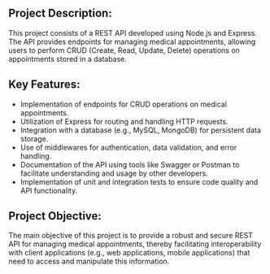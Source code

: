 ## Project Description:
This project consists of a REST API developed using Node.js and Express. The API provides endpoints for managing medical appointments, allowing users to perform CRUD (Create, Read, Update, Delete) operations on appointments stored in a database.

## Key Features:
- Implementation of endpoints for CRUD operations on medical appointments.
- Utilization of Express for routing and handling HTTP requests.
- Integration with a database (e.g., MySQL, MongoDB) for persistent data storage.
- Use of middlewares for authentication, data validation, and error handling.
- Documentation of the API using tools like Swagger or Postman to facilitate understanding and usage by other developers.
- Implementation of unit and integration tests to ensure code quality and API functionality.

## Project Objective:
The main objective of this project is to provide a robust and secure REST API for managing medical appointments, thereby facilitating interoperability with client applications (e.g., web applications, mobile applications) that need to access and manipulate this information.


